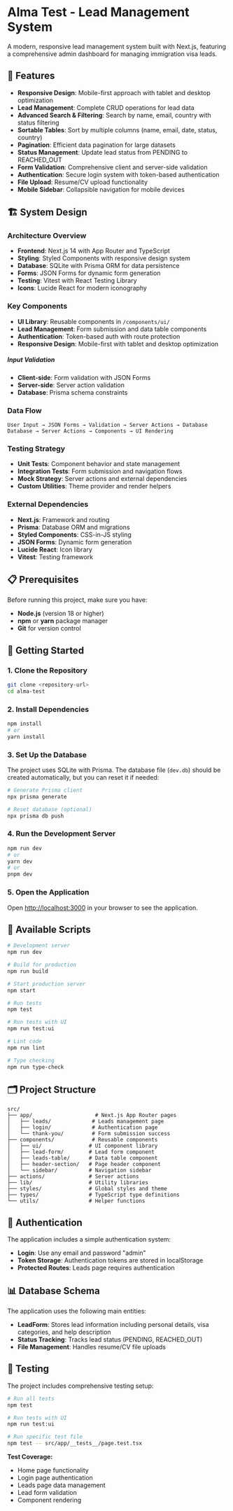 # Alma Test - Lead Management System

A modern, responsive lead management system built with Next.js, featuring a comprehensive admin dashboard for managing immigration visa leads.

## 🚀 Features

- **Responsive Design**: Mobile-first approach with tablet and desktop optimization
- **Lead Management**: Complete CRUD operations for lead data
- **Advanced Search & Filtering**: Search by name, email, country with status filtering
- **Sortable Tables**: Sort by multiple columns (name, email, date, status, country)
- **Pagination**: Efficient data pagination for large datasets
- **Status Management**: Update lead status from PENDING to REACHED_OUT
- **Form Validation**: Comprehensive client and server-side validation
- **Authentication**: Secure login system with token-based authentication
- **File Upload**: Resume/CV upload functionality
- **Mobile Sidebar**: Collapsible navigation for mobile devices

## 🏗 System Design

### Architecture Overview

- **Frontend**: Next.js 14 with App Router and TypeScript
- **Styling**: Styled Components with responsive design system
- **Database**: SQLite with Prisma ORM for data persistence
- **Forms**: JSON Forms for dynamic form generation
- **Testing**: Vitest with React Testing Library
- **Icons**: Lucide React for modern iconography

### Key Components

- **UI Library**: Reusable components in `/components/ui/`
- **Lead Management**: Form submission and data table components
- **Authentication**: Token-based auth with route protection
- **Responsive Design**: Mobile-first with tablet and desktop optimization

##### Input Validation

- **Client-side**: Form validation with JSON Forms
- **Server-side**: Server action validation
- **Database**: Prisma schema constraints

### Data Flow

```
User Input → JSON Forms → Validation → Server Actions → Database
Database → Server Actions → Components → UI Rendering
```

### Testing Strategy

- **Unit Tests**: Component behavior and state management
- **Integration Tests**: Form submission and navigation flows
- **Mock Strategy**: Server actions and external dependencies
- **Custom Utilities**: Theme provider and render helpers

### External Dependencies

- **Next.js**: Framework and routing
- **Prisma**: Database ORM and migrations
- **Styled Components**: CSS-in-JS styling
- **JSON Forms**: Dynamic form generation
- **Lucide React**: Icon library
- **Vitest**: Testing framework

## 📋 Prerequisites

Before running this project, make sure you have:

- **Node.js** (version 18 or higher)
- **npm** or **yarn** package manager
- **Git** for version control

## 🚀 Getting Started

### 1. Clone the Repository

```bash
git clone <repository-url>
cd alma-test
```

### 2. Install Dependencies

```bash
npm install
# or
yarn install
```

### 3. Set Up the Database

The project uses SQLite with Prisma. The database file (`dev.db`) should be created automatically, but you can reset it if needed:

```bash
# Generate Prisma client
npx prisma generate

# Reset database (optional)
npx prisma db push
```

### 4. Run the Development Server

```bash
npm run dev
# or
yarn dev
# or
pnpm dev
```

### 5. Open the Application

Open [http://localhost:3000](http://localhost:3000) in your browser to see the application.

## 📱 Available Scripts

```bash
# Development server
npm run dev

# Build for production
npm run build

# Start production server
npm start

# Run tests
npm test

# Run tests with UI
npm run test:ui

# Lint code
npm run lint

# Type checking
npm run type-check
```

## 🗂 Project Structure

```
src/
├── app/                    # Next.js App Router pages
│   ├── leads/             # Leads management page
│   ├── login/             # Authentication page
│   └── thank-you/         # Form submission success
├── components/            # Reusable components
│   ├── ui/               # UI component library
│   ├── lead-form/        # Lead form component
│   ├── leads-table/      # Data table component
│   ├── header-section/   # Page header component
│   └── sidebar/          # Navigation sidebar
├── actions/              # Server actions
├── lib/                  # Utility libraries
├── styles/               # Global styles and theme
├── types/                # TypeScript type definitions
└── utils/                # Helper functions
```

## 🔐 Authentication

The application includes a simple authentication system:

- **Login**: Use any email and password "admin"
- **Token Storage**: Authentication tokens are stored in localStorage
- **Protected Routes**: Leads page requires authentication

## 📊 Database Schema

The application uses the following main entities:

- **LeadForm**: Stores lead information including personal details, visa categories, and help description
- **Status Tracking**: Tracks lead status (PENDING, REACHED_OUT)
- **File Management**: Handles resume/CV file uploads

## 🧪 Testing

The project includes comprehensive testing setup:

```bash
# Run all tests
npm test

# Run tests with UI
npm run test:ui

# Run specific test file
npm test -- src/app/__tests__/page.test.tsx
```

**Test Coverage:**

- Home page functionality
- Login page authentication
- Leads page data management
- Lead form validation
- Component rendering
